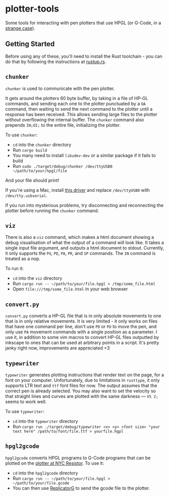 # plotter-tools

Some tools for interacting with pen plotters that use HPGL (or G-Code, in a [strange case](https://trmm.net/Plotter)).

## Getting Started

Before using any of these, you'll need to install the Rust toolchain - you can
do that by following the instructions at [rustup.rs](https://rustup.rs).

## `chunker`

`chunker` is used to communicate with the pen plotter.

It gets around the plotters 60 byte buffer, by taking in a file of HP-GL
commands, and sending each one to the plotter punctuated by a `OA` command,
then waiting to send the next command to the plotter until a response has been
received. This allows sending large files to the plotter without overflowing
the internal buffer. The `chunker` command also prepends `IN;OI;` to the entire
file, initializing the plotter.

To use `chunker`:

* `cd` into the `chunker` directory
* Run `cargo build`
* You many need to install `libudev-dev` or a similar package if it fails to
  build
* Run `sudo ./target/debug/chunker /dev/ttyUSB0 ~/path/to/your/hpgl/file`

And your file should print!

If you're using a Mac, install [this driver](http://www.prolific.com.tw/US/ShowProduct.aspx?p_id=229&pcid=41)
and replace `/dev/ttyUSB0` with `/dev/tty.usbserial`.

If you run into mysterious problems, try disconnecting and reconnecting the
plotter before running the `chunker` command.

## `viz`

There is also a `viz` command, which makes a html document showing a debug
visualisation of what the output of a command will look like. It takes a single
input file argument, and outputs a html document to stdout. Currently, it only
supports the `PU`, `PD`, `PA`, `PR`, and `SP` commands. The `IN` command is
treated as a nop.

To run it:

* `cd` into the `viz` directory
* Run `cargo run -- ~/path/to/your/file.hpgl > /tmp/some_file.html`
* Open `file:///tmp/some_file.html` in your web browser

## `convert.py`

`convert.py` converts a HP-GL file that is in only absolute movements to one
that is in only relative movements. It is very limited - it only works on files
that have one command per line, don't use `PD` or `PU` to move the pen, and
only use `PA` movement commands with a single position as a parameter. I use
it, in addition to some vim macros to convert HP-GL files outputted by inkscape
to ones that can be used at arbitrary points in a script. It's pretty janky
right now, improvements are appreciated <3

## `typewriter`

`typewriter` generates plotting instructions that render text on the page, for
a font on your computer. Unfortunately, due to limitations in `rusttype`, it
only supports LTR text and `ttf` font files for now. The output assumes that
the correct pen is already selected. You may also want to set the velocity so
that straight lines and curves are plotted with the same darkness — `VS 2;`
seems to work well.

To use `typewriter`:

* `cd` into the `typewriter` directory
* Run `cargo run ./target/debug/typewriter <x> <y> <font size> "your text here" /path/to/font/file.ttf > yourfile.hgpl`

## `hpgl2gcode`

`hpgl2gcode` converts HPGL programs to G-Code programs that can be plotted on
the [plotter at NYC Resistor](https://trmm.net/Plotter). To use it:

* `cd` into the `hpgl2gcode` directory
* Run `cargo run -- ~/path/to/your/file.hpgl > ~/path/to/your/file.gcode`
* You can then use [ReplicatorG](http://replicat.org/) to send the gcode file to the plotter.
